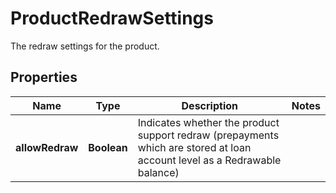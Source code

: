 

# ProductRedrawSettings

The redraw settings for the product.
## Properties

Name | Type | Description | Notes
------------ | ------------- | ------------- | -------------
**allowRedraw** | **Boolean** | Indicates whether the product support redraw (prepayments which are stored at loan account level as a Redrawable balance) | 



